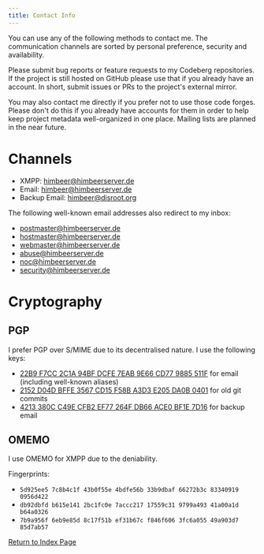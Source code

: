 ```yaml
---
title: Contact Info
---
```


You can use any of the following methods to contact me.
The communication channels are sorted by personal preference, security
and availability.

Please submit bug reports or feature requests to my Codeberg repositories.
If the project is still hosted on GitHub please use that
if you already have an account.
In short, submit issues or PRs to the project's external mirror.

You may also contact me directly if you prefer not to use those code forges.
Please don't do this if you already have accounts for them in order to help
keep project metadata well-organized in one place. Mailing lists are planned in
the near future.

Channels
========

* XMPP: [himbeer@himbeerserver.de](xmpp:himbeer@himbeerserver.de?message)
* Email: [himbeer@himbeerserver.de](mailto:himbeer@himbeerserver.de)
* Backup Email: [himbeer@disroot.org](mailto:himbeer@disroot.org)

The following well-known email addresses also redirect to my inbox:

* [postmaster@himbeerserver.de](mailto:postmaster@himbeerserver.de)
* [hostmaster@himbeerserver.de](mailto:hostmaster@himbeerserver.de)
* [webmaster@himbeerserver.de](mailto:webmaster@himbeerserver.de)
* [abuse@himbeerserver.de](mailto:abuse@himbeerserver.de)
* [noc@himbeerserver.de](mailto:noc@himbeerserver.de)
* [security@himbeerserver.de](mailto:noc@himbeerserver.de)

Cryptography
============

PGP
---

I prefer PGP over S/MIME due to its decentralised nature. I use the following keys:

* [22B9 F7CC 2C1A 94BF DCFE 7EAB 9E66 CD77 9885 511F](/pgp/22B9F7CC2C1A94BFDCFE7EAB9E66CD779885511F.gpg.asc) for email (including well-known aliases)
* [2152 D04D BFFE 3567 CD15 F58B A3D3 E205 DA0B 0401](/pgp/2152D04DBFFE3567CD15F58BA3D3E205DA0B0401.gpg.asc) for old git commits
* [4213 380C C49E CFB2 EF77 264F DB66 ACE0 BF1E 7D16](/pgp/4213380CC49ECFB2EF77264FDB66ACE0BF1E7D16.gpg.asc) for backup email

OMEMO
-----

I use OMEMO for XMPP due to the deniability.

Fingerprints:

* `5d925ee5 7c8b4c1f 43b0f55e 4bdfe56b 33b9dbaf 66272b3c 83340919 0956d422`
* `db92dbfd b615e141 2bc1fc0e 7accc217 17559c31 9799a493 41a00a1d b64a0326`
* `7b9a956f 6eb9e85d 8c17f51b ef31b67c f846f606 3fc6a055 49a903d7 85d7ab57`

[Return to Index Page](/md/index.md)

